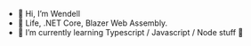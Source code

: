 - 👋 Hi, I’m Wendell
- 👀 Life, .NET Core, Blazer Web Assembly. 
- 🌱 I’m currently learning Typescript / Javascript / Node stuff 🤢
